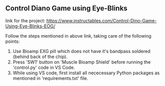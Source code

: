## Control Diano Game using Eye-Blinks
link for the project: https://www.instructables.com/Control-Dino-Game-Using-Eye-Blinks-EOG/

Follow the steps mentioned in above link, taking care of the following points:

1. Use Bioamp EXG pill which does not have it's bandpass soldered (behind back of the chip).
2. Press 'SW1' button on 'Muscle Bioamp Shield' before running the 'control.py' code in VS Code.
3. While using VS code, first install all nececessary Python packages as mentioned in 'requirements.txt' file.



    
